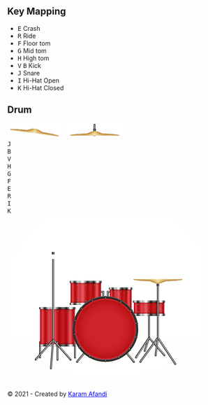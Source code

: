<!DOCTYPE html>
<html lang="en">
<head>
    <meta charset="UTF-8">
    <meta http-equiv="X-UA-Compatible" content="IE=edge">
    <meta name="viewport" content="width=device-width, initial-scale=1.0">
    <title>Karamlyy | Drum</title>
    <link rel="stylesheet" href="style.css">
</head>
<body>
    <main>  
        <section class="main-wrapper">  
         <div class="key-map-wrapper">  
          <h2>Key Mapping</h2>  
          <ul class="key-map-list">  
           <li>  
            <kbd class="key-code">E</kbd>  
            <span class="key-sound">Crash</span>  
           </li>  
           <li>  
            <kbd class="key-code">R</kbd>  
            <span class="key-sound">Ride</span>  
           </li>  
           <li>  
            <kbd class="key-code">F</kbd>  
            <span class="key-sound">Floor tom</span>  
           </li>  
           <li>  
            <kbd class="key-code">G</kbd>  
            <span class="key-sound">Mid tom</span>  
           </li>  
           <li>  
            <kbd class="key-code">H</kbd>  
            <span class="key-sound">High tom</span>  
           </li>  
           <li>  
            <kbd class="key-code">V</kbd>  
            <kbd class="key-code">B</kbd>  
            <span class="key-sound">Kick</span>  
           </li>  
           <!--     -->  
           <li>  
            <kbd class="key-code">J</kbd>  
            <span class="key-sound">Snare</span>  
           </li>  
           <li>  
            <kbd class="key-code">I</kbd>  
            <span class="key-sound">Hi-Hat Open</span>  
           </li>  
           <li>  
            <kbd class="key-code">K</kbd>  
            <span class="key-sound">Hi-Hat Closed</span>  
           </li>  
          </ul>  
         </div>  
         <h1 class="main-title">Drum</h1>  
         <div class="drum-kit-wrapper">  
          <img id="crash-ride" class="crash-cymbal" src="https://raw.githubusercontent.com/ArunMichaelDsouza/javascript-30-course/master/src/01-javascript-drum-kit/img/crash.png" alt="Crash cymbal">  
          <img id="hihat-top" class="hihat-top-cymbal" src="https://raw.githubusercontent.com/ArunMichaelDsouza/javascript-30-course/master/src/01-javascript-drum-kit/img/hihat-top.png" alt="Hi Hat cymbal">  
          <div data-key="74" class="key snare">  
           <kbd>J</kbd>  
          </div>  
          <div data-key="66" class="key kick">  
           <kbd>B</kbd>  
          </div>  
       <!--    -->  
          <div data-key="86" class="key kick2">  
           <kbd>V</kbd>  
          </div>  
          <div data-key="72" class="key tom-high">  
           <kbd>H</kbd>  
          </div>  
          <div data-key="71" class="key tom-mid">  
           <kbd>G</kbd>  
          </div>  
          <div data-key="70" class="key tom-low">  
           <kbd>F</kbd>  
          </div>  
          <div data-key="69" class="key crash">  
           <kbd>E</kbd>  
          </div>  
          <div data-key="82" class="key ride">  
           <kbd>R</kbd>  
          </div>  
          <div data-key="73" class="key hihat-open">  
           <kbd>I</kbd>  
          </div>  
          <div data-key="75" class="key hihat-close">  
           <kbd>K</kbd>  
          </div>  
          <img class="drum-kit" src="https://raw.githubusercontent.com/ArunMichaelDsouza/javascript-30-course/master/src/01-javascript-drum-kit/img/drum-kit.png" alt="Drum Kit" />  
         </div>  
        </section>  
       </main>
       <div class="footer"><br>
        &copy; 2021 - Created by  <a href="https://karamlyy.github.io/profile/" target="_blank" style="color: blue;">Karam Afandi</a>
        </div>  
       <!-- -->  
       <audio data-key="74" src="https://raw.githubusercontent.com/ArunMichaelDsouza/javascript-30-course/master/src/01-javascript-drum-kit/sounds/snare.wav"></audio>  
       <audio data-key="66" src="https://raw.githubusercontent.com/ArunMichaelDsouza/javascript-30-course/master/src/01-javascript-drum-kit/sounds/kick.wav"></audio>  
       <audio data-key="86" src="https://raw.githubusercontent.com/ArunMichaelDsouza/javascript-30-course/master/src/01-javascript-drum-kit/sounds/kick.wav"></audio>  
       <audio data-key="72" src="https://raw.githubusercontent.com/ArunMichaelDsouza/javascript-30-course/master/src/01-javascript-drum-kit/sounds/tom-high.wav"></audio>  
       <audio data-key="71" src="https://raw.githubusercontent.com/ArunMichaelDsouza/javascript-30-course/master/src/01-javascript-drum-kit/sounds/tom-mid.wav"></audio>  
       <audio data-key="70" src="https://raw.githubusercontent.com/ArunMichaelDsouza/javascript-30-course/master/src/01-javascript-drum-kit/sounds/tom-low.wav"></audio>  
       <audio data-key="69" src="https://raw.githubusercontent.com/ArunMichaelDsouza/javascript-30-course/master/src/01-javascript-drum-kit/sounds/crash.wav"></audio>  
       <audio data-key="82" src="https://raw.githubusercontent.com/ArunMichaelDsouza/javascript-30-course/master/src/01-javascript-drum-kit/sounds/ride.wav"></audio>  
       <audio data-key="73" src="https://raw.githubusercontent.com/ArunMichaelDsouza/javascript-30-course/master/src/01-javascript-drum-kit/sounds/hihat-open.wav"></audio>  
       <audio data-key="75" src="https://raw.githubusercontent.com/ArunMichaelDsouza/javascript-30-course/master/src/01-javascript-drum-kit/sounds/hihat-close.wav"></audio>  
       <script src="script.js"></script>
    </body>
</html>
